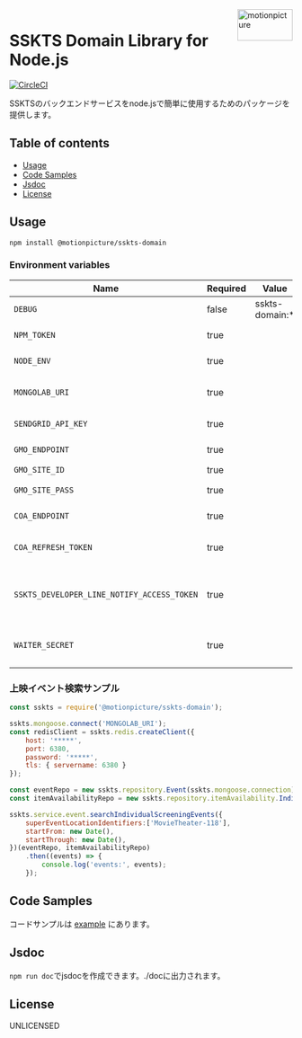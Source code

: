 <img src="https://motionpicture.jp/images/common/logo_01.svg" alt="motionpicture" title="motionpicture" align="right" height="56" width="98"/>

# SSKTS Domain Library for Node.js

[![CircleCI](https://circleci.com/gh/motionpicture/sskts-domain.svg?style=svg&circle-token=26025d5a2df8ffd61173c72bbc1257fc6a2ad66d)](https://circleci.com/gh/motionpicture/sskts-domain)

SSKTSのバックエンドサービスをnode.jsで簡単に使用するためのパッケージを提供します。


## Table of contents

* [Usage](#usage)
* [Code Samples](#code-samples)
* [Jsdoc](#jsdoc)
* [License](#license)


## Usage

```shell
npm install @motionpicture/sskts-domain
```

### Environment variables

| Name                                       | Required | Value          | Purpose                  |
| ------------------------------------------ | -------- | -------------- | ------------------------ |
| `DEBUG`                                    | false    | sskts-domain:* | Debug                    |
| `NPM_TOKEN`                                | true     |                | NPM auth token           |
| `NODE_ENV`                                 | true     |                | environment name         |
| `MONGOLAB_URI`                             | true     |                | MongoDB connection URI   |
| `SENDGRID_API_KEY`                         | true     |                | SendGrid API Key         |
| `GMO_ENDPOINT`                             | true     |                | GMO API endpoint         |
| `GMO_SITE_ID`                              | true     |                | GMO SiteID               |
| `GMO_SITE_PASS`                            | true     |                | GMO SitePass             |
| `COA_ENDPOINT`                             | true     |                | COA API endpoint         |
| `COA_REFRESH_TOKEN`                        | true     |                | COA API refresh token    |
| `SSKTS_DEVELOPER_LINE_NOTIFY_ACCESS_TOKEN` | true     |                | 開発者通知用LINEアクセストークン |
| `WAITER_SECRET`                            | true     |                | WAITER許可証トークン秘密鍵   |

### 上映イベント検索サンプル

```js
const sskts = require('@motionpicture/sskts-domain');

sskts.mongoose.connect('MONGOLAB_URI');
const redisClient = sskts.redis.createClient({
    host: '*****',
    port: 6380,
    password: '*****',
    tls: { servername: 6380 }
});

const eventRepo = new sskts.repository.Event(sskts.mongoose.connection);
const itemAvailabilityRepo = new sskts.repository.itemAvailability.IndividualScreeningEvent(redisClient);

sskts.service.event.searchIndividualScreeningEvents({
    superEventLocationIdentifiers:['MovieTheater-118'],
    startFrom: new Date(),
    startThrough: new Date(),
})(eventRepo, itemAvailabilityRepo)
    .then((events) => {
        console.log('events:', events);
    });
```

## Code Samples

コードサンプルは [example](https://github.com/motionpicture/sskts-domain/tree/master/example) にあります。

## Jsdoc

`npm run doc`でjsdocを作成できます。./docに出力されます。

## License

UNLICENSED
